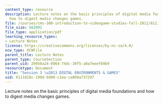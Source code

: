 ```yaml
---
content_type: resource
description: Lecture notes on the basic principles of digital media foundations and
  how to digest media changes games.
file: /courses/cms-300-introduction-to-videogame-studies-fall-2011/6111828c199d9d90c1eaca809a737297_MITCMS_300F11_session_3.pdf
file_size: 562091
file_type: application/pdf
learning_resource_types:
- Lecture Notes
license: https://creativecommons.org/licenses/by-nc-sa/4.0/
ocw_type: OCWFile
parent_title: Lecture Notes
parent_type: CourseSection
parent_uid: 29958a24-8964-74dc-30f5-a0a7eeef69b9
resourcetype: Document
title: "Session 3 \u2013 DIGTAL ENVIRONMENTS & GAMES"
uid: 6111828c-199d-9d90-c1ea-ca809a737297
---
```

Lecture notes on the basic principles of digital media foundations and how to digest media changes games.